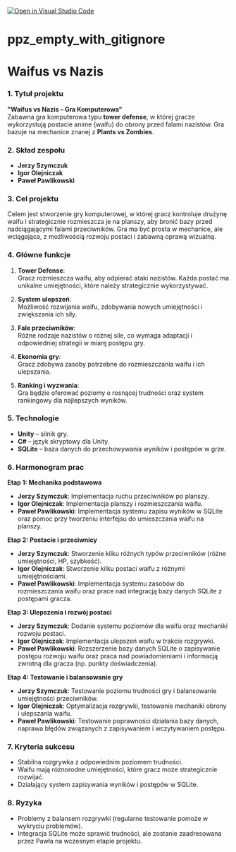 [![Open in Visual Studio Code](https://classroom.github.com/assets/open-in-vscode-2e0aaae1b6195c2367325f4f02e2d04e9abb55f0b24a779b69b11b9e10269abc.svg)](https://classroom.github.com/online_ide?assignment_repo_id=16106805&assignment_repo_type=AssignmentRepo)
# ppz_empty_with_gitignore

# Waifus vs Nazis

### 1. Tytuł projektu
**"Waifus vs Nazis – Gra Komputerowa"**  
Zabawna gra komputerowa typu **tower defense**, w której gracze wykorzystują postacie anime (waifu) do obrony przed falami nazistów. Gra bazuje na mechanice znanej z **Plants vs Zombies**.

### 2. Skład zespołu

- **Jerzy Szymczuk**  
- **Igor Olejniczak**  
- **Paweł Pawlikowski**

### 3. Cel projektu
Celem jest stworzenie gry komputerowej, w której gracz kontroluje drużynę waifu i strategicznie rozmieszcza je na planszy, aby bronić bazy przed nadciągającymi falami przeciwników. Gra ma być prosta w mechanice, ale wciągająca, z możliwością rozwoju postaci i zabawną oprawą wizualną.

### 4. Główne funkcje

1. **Tower Defense**:  
   Gracz rozmieszcza waifu, aby odpierać ataki nazistów. Każda postać ma unikalne umiejętności, które należy strategicznie wykorzystywać.

2. **System ulepszeń**:  
   Możliwość rozwijania waifu, zdobywania nowych umiejętności i zwiększania ich siły.

3. **Fale przeciwników**:  
   Różne rodzaje nazistów o różnej sile, co wymaga adaptacji i odpowiedniej strategii w miarę postępu gry.

4. **Ekonomia gry**:  
   Gracz zdobywa zasoby potrzebne do rozmieszczania waifu i ich ulepszania.

5. **Ranking i wyzwania**:  
   Gra będzie oferować poziomy o rosnącej trudności oraz system rankingowy dla najlepszych wyników.

### 5. Technologie
- **Unity** – silnik gry.
- **C#** – język skryptowy dla Unity.
- **SQLite** – baza danych do przechowywania wyników i postępów w grze.

### 6. Harmonogram prac

**Etap 1: Mechanika podstawowa**  
- **Jerzy Szymczuk**: Implementacja ruchu przeciwników po planszy.  
- **Igor Olejniczak**: Implementacja planszy i rozmieszczania waifu.  
- **Paweł Pawlikowski**: Implementacja systemu zapisu wyników w SQLite oraz pomoc przy tworzeniu interfejsu do umieszczania waifu na planszy.

**Etap 2: Postacie i przeciwnicy**  
- **Jerzy Szymczuk**: Stworzenie kilku różnych typów przeciwników (różne umiejętności, HP, szybkość).  
- **Igor Olejniczak**: Stworzenie kilku postaci waifu z różnymi umiejętnościami.  
- **Paweł Pawlikowski**: Implementacja systemu zasobów do rozmieszczania waifu oraz prace nad integracją bazy danych SQLite z postępami gracza.

**Etap 3: Ulepszenia i rozwój postaci**  
- **Jerzy Szymczuk**: Dodanie systemu poziomów dla waifu oraz mechaniki rozwoju postaci.  
- **Igor Olejniczak**: Implementacja ulepszeń waifu w trakcie rozgrywki.  
- **Paweł Pawlikowski**: Rozszerzenie bazy danych SQLite o zapisywanie postępu rozwoju waifu oraz praca nad powiadomieniami i informacją zwrotną dla gracza (np. punkty doświadczenia).

**Etap 4: Testowanie i balansowanie gry**  
- **Jerzy Szymczuk**: Testowanie poziomu trudności gry i balansowanie umiejętności przeciwników.  
- **Igor Olejniczak**: Optymalizacja rozgrywki, testowanie mechaniki obrony i ulepszania waifu.  
- **Paweł Pawlikowski**: Testowanie poprawności działania bazy danych, naprawa błędów związanych z zapisywaniem i wczytywaniem postępu.

### 7. Kryteria sukcesu
- Stabilna rozgrywka z odpowiednim poziomem trudności.
- Waifu mają różnorodne umiejętności, które gracz może strategicznie rozwijać.
- Działający system zapisywania wyników i postępów w SQLite.

### 8. Ryzyka
- Problemy z balansem rozgrywki (regularne testowanie pomoże w wykryciu problemów).  
- Integracja SQLite może sprawić trudności, ale zostanie zaadresowana przez Pawła na wczesnym etapie projektu.

